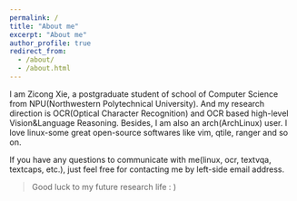 ```yaml
---
permalink: /
title: "About me"
excerpt: "About me"
author_profile: true
redirect_from: 
  - /about/
  - /about.html
---
```


I am Zicong Xie, a postgraduate student of school of Computer Science from NPU(Northwestern Polytechnical University). And my research direction is OCR(Optical Character Recognition) and OCR based high-level Vision&Language Reasoning. Besides, I am also an arch(ArchLinux) user. I love linux-some great open-source softwares like vim, qtile, ranger and so on.

If you have any questions to communicate with me(linux, ocr, textvqa, textcaps, etc.), just feel free for contacting me by left-side email address.

> Good luck to my future research life : )
